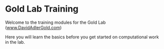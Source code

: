 # Gold Lab Training

Welcome to the training modules for the Gold Lab (www.DavidAdlerGold.com)

Here you will learn the basics before you get started on computational work in the lab.

